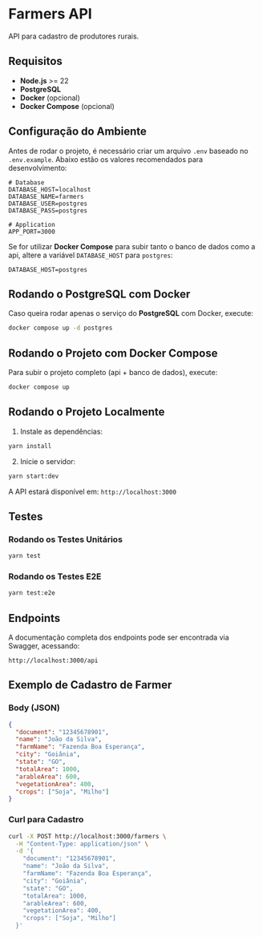 # Farmers API

API para cadastro de produtores rurais.

## Requisitos

- **Node.js** >= 22
- **PostgreSQL**
- **Docker** (opcional)
- **Docker Compose** (opcional)

## Configuração do Ambiente

Antes de rodar o projeto, é necessário criar um arquivo `.env` baseado no `.env.example`. Abaixo estão os valores recomendados para desenvolvimento:

```env
# Database
DATABASE_HOST=localhost
DATABASE_NAME=farmers
DATABASE_USER=postgres
DATABASE_PASS=postgres

# Application
APP_PORT=3000
```

Se for utilizar **Docker Compose** para subir tanto o banco de dados como a api, altere a variável `DATABASE_HOST` para `postgres`:

```env
DATABASE_HOST=postgres
```

## Rodando o PostgreSQL com Docker

Caso queira rodar apenas o serviço do **PostgreSQL** com Docker, execute:

```sh
docker compose up -d postgres
```

## Rodando o Projeto com Docker Compose

Para subir o projeto completo (api + banco de dados), execute:

```sh
docker compose up
```

## Rodando o Projeto Localmente

1. Instale as dependências:

```sh
yarn install
```

2. Inicie o servidor:

```sh
yarn start:dev
```

A API estará disponível em: `http://localhost:3000`

## Testes

### Rodando os Testes Unitários

```sh
yarn test
```

### Rodando os Testes E2E

```sh
yarn test:e2e
```

## Endpoints

A documentação completa dos endpoints pode ser encontrada via Swagger, acessando:

```
http://localhost:3000/api
```

## Exemplo de Cadastro de Farmer

### Body (JSON)

```json
{
  "document": "12345678901",
  "name": "João da Silva",
  "farmName": "Fazenda Boa Esperança",
  "city": "Goiânia",
  "state": "GO",
  "totalArea": 1000,
  "arableArea": 600,
  "vegetationArea": 400,
  "crops": ["Soja", "Milho"]
}
```

### Curl para Cadastro

```sh
curl -X POST http://localhost:3000/farmers \
  -H "Content-Type: application/json" \
  -d '{
    "document": "12345678901",
    "name": "João da Silva",
    "farmName": "Fazenda Boa Esperança",
    "city": "Goiânia",
    "state": "GO",
    "totalArea": 1000,
    "arableArea": 600,
    "vegetationArea": 400,
    "crops": ["Soja", "Milho"]
  }'
```
